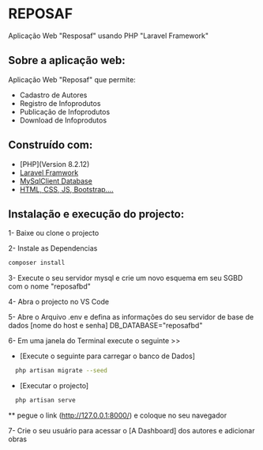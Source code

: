 # REPOSAF

Aplicação Web "Resposaf" usando PHP "Laravel Framework"
## Sobre a aplicação web:

Aplicação Web "Reposaf" que permite:

- Cadastro de Autores
- Registro de Infoprodutos
- Publicação de Infoprodutos
- Download de Infoprodutos


## Construído com:

- [PHP](Version 8.2.12)
- [Laravel Framwork](https://laravel.com/docs/11.x)
- [MySqlClient Database](https://pypi.org/project/mysqlclient/)
- [HTML, CSS, JS, Bootstrap....](https://www.w3.org/)

## Instalação e execução do projecto:

1- Baixe ou clone o projecto


2- Instale as Dependencias

  ```bash
  composer install
  ```

3- Execute o seu servidor mysql e crie um novo esquema em seu SGBD com o nome "reposafbd"

4- Abra o projecto no VS Code

5- Abre o Arquivo .env e defina as informações do seu servidor de base de dados [nome do host e senha]
DB_DATABASE="reposafbd"

6- Em uma janela do Terminal execute o seguinte >>

- [Execute o seguinte para carregar o banco de Dados]

```bash
  php artisan migrate --seed
```

- [Executar o projecto]

```bash
  php artisan serve
```
\*\* pegue o link (http://127.0.0.1:8000/) e coloque no seu navegador

7- Crie o seu usuário para acessar o [A Dashboard] dos autores e adicionar obras

